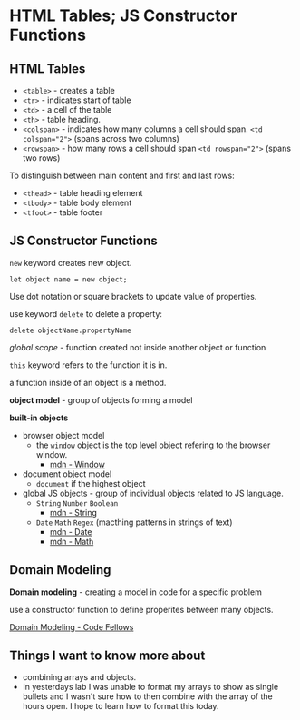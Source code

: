 # HTML Tables; JS Constructor Functions

## HTML Tables

* `<table>` - creates a table
* `<tr>` - indicates start of table
* `<td>` - a cell of the table
* `<th>` - table heading.
* `<colspan>` - indicates how many columns a cell should span. `<td colspan="2">` (spans across two columns)
* `<rowspan>` - how many rows a cell should span `<td rowspan="2">` (spans two rows)

To distinguish between main content and first and last rows:

* `<thead>` - table heading element
* `<tbody>` - table body element
* `<tfoot>` - table footer

## JS Constructor Functions

`new` keyword creates new object.

`let object name = new object;`

Use dot notation or square brackets to update value of properties.

use keyword `delete` to delete a property:

`delete objectName.propertyName`

*global scope* - function created not inside another object or function

`this` keyword refers to the function it is in.

a function inside of an object is a method.

**object model** - group of objects forming a model

**built-in objects**

* browser object model
  * the `window` object is the top level object refering to the browser window.
    * [mdn - Window](https://developer.mozilla.org/en-US/docs/Web/API/Window)
* document object model
  * `document` if the highest object
* global JS objects - group of individual objects related to JS language.
  * `String` `Number` `Boolean`
    * [mdn - String](https://developer.mozilla.org/en-US/docs/Web/JavaScript/Reference/Global_Objects/String)
  * `Date` `Math` `Regex` (macthing patterns in strings of text)
    * [mdn - Date](https://developer.mozilla.org/en-US/docs/Web/JavaScript/Reference/Global_Objects/Date)
    * [mdn - Math](https://developer.mozilla.org/en-US/docs/Web/JavaScript/Reference/Global_Objects/Math)

## Domain Modeling

**Domain modeling** - creating a model in code for a specific problem

use a constructor function to define properites between many objects.

[Domain Modeling - Code Fellows](https://github.com/codefellows/domain_modeling#domain-modeling)

## Things I want to know more about

* combining arrays and objects.
* In yesterdays lab I was unable to format my arrays to show as single bullets and I wasn't sure how to then combine with the array of the hours open. I hope to learn how to format this today.
